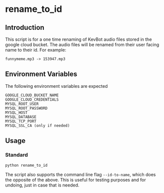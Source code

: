 # rename_to_id

## Introduction

This script is for a one time renaming of KevBot audio files stored in the google cloud bucket. The audio files will be renamed from their user facing name to their id. For example:

```text
funnymeme.mp3 -> 153947.mp3
```

## Environment Variables

The following environment variables are expected

```text
GOOGLE_CLOUD_BUCKET_NAME
GOOGLE_CLOUD_CREDENTIALS
MYSQL_ROOT_USER
MYSQL_ROOT_PASSWORD
MYSQL_HOST
MYSQL_DATABASE
MYSQL_TCP_PORT
MYSQL_SSL_CA (only if needed)
```

## Usage

### Standard

```sh
python rename_to_id
```

The script also supports the command line flag `--id-to-name`, which does the opposite of the above. This is useful for testing purposes and for undoing, just in case that is needed.
